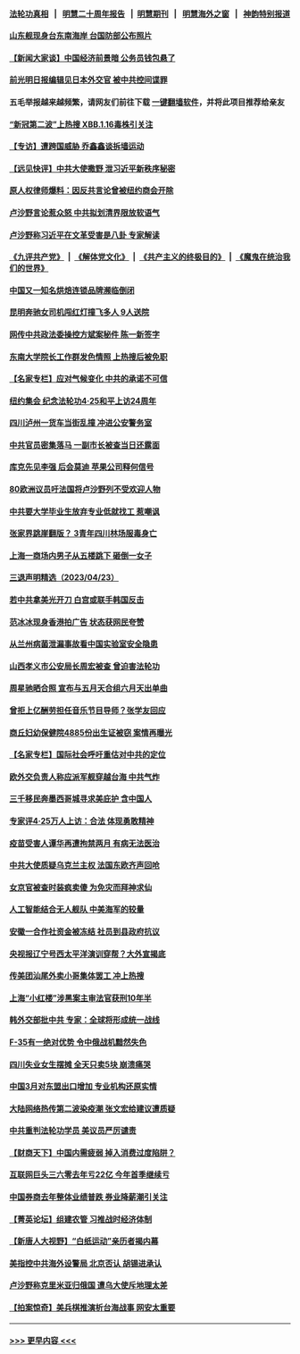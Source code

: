 #### [法轮功真相](https://github.com/gfw-breaker/truth/blob/master/README.md?t=0) &nbsp;&nbsp;|&nbsp;&nbsp; [明慧二十周年报告](https://github.com/gfw-breaker/mh-reports/blob/master/README.md?t=0) &nbsp;&nbsp;|&nbsp;&nbsp;[明慧期刊](https://github.com/gfw-breaker/mh-qikan) &nbsp;&nbsp;|&nbsp;&nbsp; [明慧海外之窗](https://github.com/gfw-breaker/mh-news/blob/master/README.md?t=0) &nbsp;&nbsp;|&nbsp;&nbsp; [神韵特别报道](https://github.com/gfw-breaker/mh-news/blob/master/shenyun.md?t=0)
#### [山东舰现身台东南海岸 台国防部公布照片](../pages/nsc413/n13980793.md?t=04250343) 
#### [【新闻大家谈】中国经济前景暗 公务员钱包悬了](../pages/nsc413/n13980622.md?t=04250343) 
#### [前光明日报编辑见日本外交官 被中共控间谍罪](../pages/nsc413/n13980773.md?t=04250343) 
#### 五毛举报越来越频繁，请网友们前往下载 [一键翻墙软件](https://github.com/gfw-breaker/ssr-accounts)，并将此项目推荐给亲友
#### [“新冠第二波”上热搜 XBB.1.16毒株引关注](../pages/nsc413/n13980391.md?t=04250343) 
#### [【专访】遭跨国威胁 乔鑫鑫谈拆墙运动](../pages/nsc413/n13979832.md?t=04250343) 
#### [【远见快评】中共大使撒野 泄习近平新秩序秘密](../pages/nsc413/n13980577.md?t=04250343) 
#### [原人权律师爆料：因反共言论曾被纽约商会开除](../pages/nsc413/n13980420.md?t=04250343) 
#### [卢沙野言论惹众怒 中共拟划清界限放软语气](../pages/nsc413/n13980501.md?t=04250343) 
#### [卢沙野称习近平在文革受害是八卦 专家解读](../pages/nsc413/n13980505.md?t=04250343) 
#### [《九评共产党》](https://github.com/begood0513/9ping.md/blob/master/README.md) &nbsp;|&nbsp; [《解体党文化》](../../../../jtdwh.md/blob/master/README.md)  &nbsp;|&nbsp; [《共产主义的终极目的》](../../../../gczydzjmd.md/blob/master/README.md) &nbsp;|&nbsp; [《魔鬼在统治我们的世界》](../../../../mgztzwmdsj.md/blob/master/README.md) 
#### [中国又一知名烘焙连锁品牌濒临倒闭](../pages/nsc413/n13979973.md?t=04250343) 
#### [昆明奔驰女司机闯红灯撞飞多人 9人送院](../pages/nsc413/n13980133.md?t=04250343) 
#### [网传中共政法委操控方斌案秘件 陈一新签字](../pages/nsc413/n13980500.md?t=04250343) 
#### [东南大学院长工作群发色情照 上热搜后被免职](../pages/nsc413/n13980470.md?t=04250343) 
#### [【名家专栏】应对气候变化 中共的承诺不可信](../pages/nsc413/n13978382.md?t=04250343) 
#### [纽约集会 纪念法轮功4‧25和平上访24周年](../pages/nsc413/n13979900.md?t=04250343) 
#### [四川泸州一货车当街乱撞 冲进公安警务室](../pages/nsc413/n13980443.md?t=04250343) 
#### [中共官员密集落马 一副市长被查当日还露面](../pages/nsc413/n13980309.md?t=04250343) 
#### [库克先见李强 后会莫迪 苹果公司释何信号](../pages/nsc413/n13979826.md?t=04250343) 
#### [80欧洲议员吁法国将卢沙野列不受欢迎人物](../pages/nsc413/n13980102.md?t=04250343) 
#### [中共要大学毕业生放弃专业低就找工 惹嘲讽](../pages/nsc413/n13980033.md?t=04250343) 
#### [张家界跳崖翻版？ 3青年四川林场服毒身亡](../pages/nsc413/n13980107.md?t=04250343) 
#### [上海一商场内男子从五楼跳下 砸倒一女子](../pages/nsc413/n13979990.md?t=04250343) 
#### [三退声明精选（2023/04/23）](../pages/nsc413/n13980126.md?t=04250343) 
#### [若中共拿美光开刀 白宫或联手韩国反击](../pages/nsc413/n13979985.md?t=04250343) 
#### [范冰冰现身香港拍广告 状态获网民夸赞](../pages/nsc413/n13979914.md?t=04250343) 
#### [从兰州病菌泄漏事故看中国实验室安全隐患](../pages/nsc413/n13979169.md?t=04250343) 
#### [山西孝义市公安局长周宏被查 曾迫害法轮功](../pages/nsc413/n13979917.md?t=04250343) 
#### [周星驰晒合照 宣布与五月天合组六月天出单曲](../pages/nsc413/n13979831.md?t=04250343) 
#### [曾拒上亿酬劳担任音乐节目导师？张学友回应](../pages/nsc413/n13979861.md?t=04250343) 
#### [商丘妇幼保健院4885份出生证被窃 案情再曝光](../pages/nsc413/n13979892.md?t=04250343) 
#### [【名家专栏】国际社会呼吁重估对中共的定位](../pages/nsc413/n13979320.md?t=04250343) 
#### [欧外交负责人称应派军舰穿越台海 中共气炸](../pages/nsc413/n13979849.md?t=04250343) 
#### [三千移民奔墨西哥城寻求美庇护 含中国人](../pages/nsc413/n13979783.md?t=04250343) 
#### [专家评4‧25万人上访：合法 体现勇敢精神](../pages/nsc413/n13975820.md?t=04250343) 
#### [疫苗受害人谭华再遭拘禁两月 有病无法医治](../pages/nsc413/n13979679.md?t=04250343) 
#### [中共大使质疑乌克兰主权 法国东欧齐声回呛](../pages/nsc413/n13979663.md?t=04250343) 
#### [女京官被查时装疯卖傻 为免灾而拜神求仙](../pages/nsc413/n13979572.md?t=04250343) 
#### [人工智能结合无人舰队 中美海军的较量](../pages/nsc413/n13978683.md?t=04250343) 
#### [安徽一合作社资金被冻结 社员到县政府抗议](../pages/nsc413/n13979610.md?t=04250343) 
#### [央视报辽宁号西太平洋演训穿帮？大外宣揭底](../pages/nsc413/n13979293.md?t=04250343) 
#### [传美团汕尾外卖小哥集体罢工 冲上热搜](../pages/nsc413/n13979455.md?t=04250343) 
#### [上海“小红楼”涉黑案主审法官获刑10年半](../pages/nsc413/n13979344.md?t=04250343) 
#### [韩外交部批中共 专家：全球将形成统一战线](../pages/nsc413/n13979441.md?t=04250343) 
#### [F-35有一绝对优势 令中俄战机黯然失色](../pages/nsc413/n13956463.md?t=04250343) 
#### [四川失业女生摆摊 全天只卖5块 崩溃痛哭](../pages/nsc413/n13979334.md?t=04250343) 
#### [中国3月对东盟出口增加 专业机构还原实情](../pages/nsc413/n13977629.md?t=04250343) 
#### [大陆网络热传第二波染疫潮 张文宏给建议遭质疑](../pages/nsc413/n13979340.md?t=04250343) 
#### [中共重判法轮功学员 美议员严厉谴责](../pages/nsc413/n13979301.md?t=04250343) 
#### [【财商天下】中国内需疲弱 掉入消费过度陷阱？](../pages/nsc413/n13979257.md?t=04250343) 
#### [互联网巨头三六零去年亏22亿 今年首季继续亏](../pages/nsc413/n13979282.md?t=04250343) 
#### [中国券商去年整体业绩普跌 券业降薪潮引关注](../pages/nsc413/n13979256.md?t=04250343) 
#### [【菁英论坛】组建农管 习推战时经济体制](../pages/nsc413/n13979271.md?t=04250343) 
#### [【新唐人大视野】“白纸运动”亲历者揭内幕](../pages/nsc413/n13979250.md?t=04250343) 
#### [美指控中共海外设警局 北京否认 胡锡进承认](../pages/nsc413/n13979241.md?t=04250343) 
#### [卢沙野称克里米亚归俄国 遭乌大使斥地理太差](../pages/nsc413/n13979209.md?t=04250343) 
#### [【拍案惊奇】美兵棋推演析台海战事 网安太重要](../pages/nsc413/n13979170.md?t=04250343) 

----
#### [ >>> 更早内容 <<< ](../indexes/nsc413-earlier.md)
